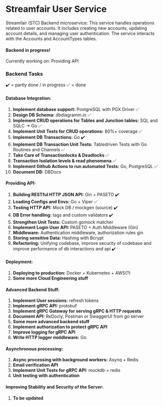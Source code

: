 # Streamfair User Service

Streamfair (STC) Backend microservice: This service handles operations related to user accounts. It includes creating new accounts, updating account details, and managing user authentication. The service interacts with the Accounts and AccountTypes tables.

#### Backend in progress! 
Currently working on: Providing API

### Backend Tasks

✔️ = partly done / in progress
✅ = done

#### Database Integration:
1. **Implement database support:** PostgreSQL with PGX Driver ✅
2. **Design DB Schema:** dbdiagramm.io ✅
3. **Implement CRUD operations for Tables and Junction tables:** SQL and SQLC -> Go ✅
4. **Implement Unit Tests for CRUD operations:** 80%+ coverage ✅
5. **Implement DB Transactions:** Go ✔️
6. **Implement DB Transaction Unit Tests:** Tabledriven Tests with Go Routines and Channels ✅
7. **Take Care of Transactionlocks & Deadlocks** ✅
8. **Transaction Isolation levels & read phenomena** ✅
9. **Implement Github Actions to run automated Tests:** Go, PostgreSQL ✅
10. **Document DB:** DBDocs


#### Providing API:
1. **Building RESTful HTTP JSON API:** Gin + PASETO ✔️
2. **Loading Configs and Envs:** Go + Viper ✅
3. **Testing HTTP API:** Mock DB / mockgen (source) ✔️
4. **DB Error handling:** tags and custom validators ✔️
5. **Strengthen Unit Tests:** Custom gomock matcher
8. **Implement Login User API:** PASETO + Auth Middleware (Gin)
6. **Middleware:** Authentication middleware, authorization rules gin
7. **Storing sensitive Data:** Hashing with Bcrypt
8. **Refactoring:** Unifying codebase, improve security of codebase and
   improve performance of db interactions and api ✔️

#### Deployment:
1. **Deploying to production:** Docker + Kubernetes + AWS(?)
2. **Some more Cloud Engineering stuff**


#### Advanced Backend Stuff:
1. **Implement User sessions:** refresh tokens
2. **Implement gRPC API:** protobuf
3. **Implement gRPC Gateway for serving gRPC & HTTP requests**
4. **Document API:** ReDocly, Postman or SwaggerUI from go server
5. **Some more advanced backend stuff**
6. **Implement authorization to protect gRPC API**
7. **Improve logging for gRPC API**
8. **Write HTTP logger middleware:** Go


#### Asynchronous processing:
1. **Async processing with background workers:** Asynq + Redis
2. **Email verification API**
3. **Implement Unit Tests for gRPC API:** mockdb + redis
4. **Unit testing with authentication**


#### Improving Stability and Security of the Server:
1. **To be updated**
